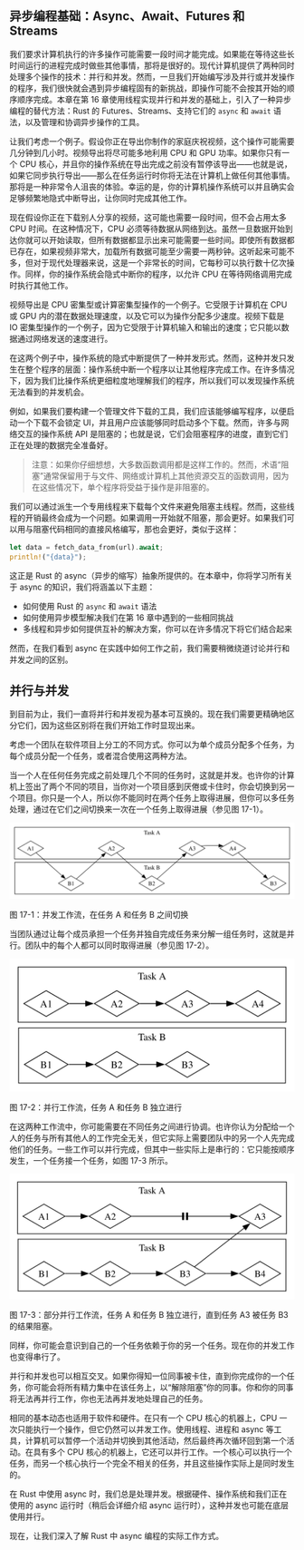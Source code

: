 ## 异步编程基础：Async、Await、Futures 和 Streams

我们要求计算机执行的许多操作可能需要一段时间才能完成。如果能在等待这些长时间运行的进程完成时做些其他事情，那将是很好的。现代计算机提供了两种同时处理多个操作的技术：并行和并发。然而，一旦我们开始编写涉及并行或并发操作的程序，我们很快就会遇到异步编程固有的新挑战，即操作可能不会按其开始的顺序顺序完成。本章在第 16 章使用线程实现并行和并发的基础上，引入了一种异步编程的替代方法：Rust 的 Futures、Streams、支持它们的 `async` 和 `await` 语法，以及管理和协调异步操作的工具。

让我们考虑一个例子。假设你正在导出你制作的家庭庆祝视频，这个操作可能需要几分钟到几小时。视频导出将尽可能多地利用 CPU 和 GPU 功率。如果你只有一个 CPU 核心，并且你的操作系统在导出完成之前没有暂停该导出——也就是说，如果它同步执行导出——那么在任务运行时你将无法在计算机上做任何其他事情。那将是一种非常令人沮丧的体验。幸运的是，你的计算机操作系统可以并且确实会足够频繁地隐式中断导出，让你同时完成其他工作。

现在假设你正在下载别人分享的视频，这可能也需要一段时间，但不会占用太多 CPU 时间。在这种情况下，CPU 必须等待数据从网络到达。虽然一旦数据开始到达你就可以开始读取，但所有数据都显示出来可能需要一些时间。即使所有数据都已存在，如果视频非常大，加载所有数据可能至少需要一两秒钟。这听起来可能不多，但对于现代处理器来说，这是一个非常长的时间，它每秒可以执行数十亿次操作。同样，你的操作系统会隐式中断你的程序，以允许 CPU 在等待网络调用完成时执行其他工作。

视频导出是 CPU 密集型或计算密集型操作的一个例子。它受限于计算机在 CPU 或 GPU 内的潜在数据处理速度，以及它可以为操作分配多少速度。视频下载是 IO 密集型操作的一个例子，因为它受限于计算机输入和输出的速度；它只能以数据通过网络发送的速度进行。 

在这两个例子中，操作系统的隐式中断提供了一种并发形式。然而，这种并发只发生在整个程序的层面：操作系统中断一个程序以让其他程序完成工作。在许多情况下，因为我们比操作系统更细粒度地理解我们的程序，所以我们可以发现操作系统无法看到的并发机会。

例如，如果我们要构建一个管理文件下载的工具，我们应该能够编写程序，以便启动一个下载不会锁定 UI，并且用户应该能够同时启动多个下载。然而，许多与网络交互的操作系统 API 是阻塞的；也就是说，它们会阻塞程序的进度，直到它们正在处理的数据完全准备好。

> 注意：如果你仔细想想，大多数函数调用都是这样工作的。然而，术语“阻塞”通常保留用于与文件、网络或计算机上其他资源交互的函数调用，因为在这些情况下，单个程序将受益于操作是非阻塞的。

我们可以通过派生一个专用线程来下载每个文件来避免阻塞主线程。然而，这些线程的开销最终会成为一个问题。如果调用一开始就不阻塞，那会更好。如果我们可以用与阻塞代码相同的直接风格编写，那也会更好，类似于这样：

```rust
let data = fetch_data_from(url).await;
println!("{data}");
```

这正是 Rust 的 async（异步的缩写）抽象所提供的。在本章中，你将学习所有关于 async 的知识，我们将涵盖以下主题：

- 如何使用 Rust 的 `async` 和 `await` 语法
- 如何使用异步模型解决我们在第 16 章中遇到的一些相同挑战
- 多线程和异步如何提供互补的解决方案，你可以在许多情况下将它们结合起来

然而，在我们看到 async 在实践中如何工作之前，我们需要稍微绕道讨论并行和并发之间的区别。

## 并行与并发

到目前为止，我们一直将并行和并发视为基本可互换的。现在我们需要更精确地区分它们，因为这些区别将在我们开始工作时显现出来。

考虑一个团队在软件项目上分工的不同方式。你可以为单个成员分配多个任务，为每个成员分配一个任务，或者混合使用这两种方法。

当一个人在任何任务完成之前处理几个不同的任务时，这就是并发。也许你的计算机上签出了两个不同的项目，当你对一个项目感到厌倦或卡住时，你会切换到另一个项目。你只是一个人，所以你不能同时在两个任务上取得进展，但你可以多任务处理，通过在它们之间切换来一次在一个任务上取得进展（参见图 17-1）。

![](../images/trpl17-01.svg)

图 17-1：并发工作流，在任务 A 和任务 B 之间切换

当团队通过让每个成员承担一个任务并独自完成任务来分解一组任务时，这就是并行。团队中的每个人都可以同时取得进展（参见图 17-2）。

![](../images/trpl17-02.svg)

图 17-2：并行工作流，任务 A 和任务 B 独立进行


在这两种工作流中，你可能需要在不同任务之间进行协调。也许你认为分配给一个人的任务与所有其他人的工作完全无关，但它实际上需要团队中的另一个人先完成他们的任务。一些工作可以并行完成，但其中一些实际上是串行的：它只能按顺序发生，一个任务接一个任务，如图 17-3 所示。

![](../images/trpl17-03.svg)

图 17-3：部分并行工作流，任务 A 和任务 B 独立进行，直到任务 A3 被任务 B3 的结果阻塞。


同样，你可能会意识到自己的一个任务依赖于你的另一个任务。现在你的并发工作也变得串行了。

并行和并发也可以相互交叉。如果你得知一位同事被卡住，直到你完成你的一个任务，你可能会将所有精力集中在该任务上，以“解除阻塞”你的同事。你和你的同事将无法再并行工作，你也无法再并发地处理自己的任务。

相同的基本动态也适用于软件和硬件。在只有一个 CPU 核心的机器上，CPU 一次只能执行一个操作，但它仍然可以并发工作。使用线程、进程和 async 等工具，计算机可以暂停一个活动并切换到其他活动，然后最终再次循环回到第一个活动。在具有多个 CPU 核心的机器上，它还可以并行工作。一个核心可以执行一个任务，而另一个核心执行一个完全不相关的任务，并且这些操作实际上是同时发生的。

在 Rust 中使用 async 时，我们总是处理并发。根据硬件、操作系统和我们正在使用的 async 运行时（稍后会详细介绍 async 运行时），这种并发也可能在底层使用并行。

现在，让我们深入了解 Rust 中 async 编程的实际工作方式。

